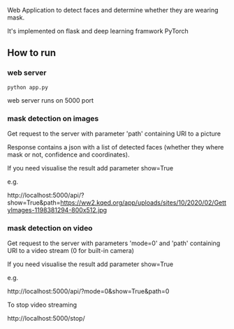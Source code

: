Web Application to detect faces and determine whether they are  wearing mask.

It's implemented on flask and deep learning framwork PyTorch

## How to run

### web server 
```
python app.py
```
web server runs on 5000 port

### mask detection on images

Get request to the server with parameter 'path' containing URl to a picture 

Response contains a json with a list of detected faces (whether they where mask or not, confidence and coordinates). 

If you need visualise the result add parameter show=True

e.g.

http://localhost:5000/api/?show=True&path=https://ww2.kqed.org/app/uploads/sites/10/2020/02/GettyImages-1198381294-800x512.jpg

### mask detection on video

Get request to the server with parameters 'mode=0' and 'path' containing URl to a video stream (0 for built-in camera) 

If you need visualise the result add parameter show=True

e.g.

http://localhost:5000/api/?mode=0&show=True&path=0

To stop video streaming

http://localhost:5000/stop/
